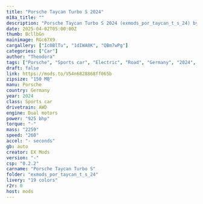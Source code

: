 ```yaml
---
title: "Porsche Taycan Turbo S 2024"
m18a_title: ""
description: "Porsche Taycan Turbo S 2024 (exmods_por_taycan_t_s_24) by EX Mods"
date: 2025-04-02T05:00:00Z
thumb: BcllbGn
mainimage: RGc67X9
cargallery: ["Ic0BlTu", "1dIWA8K", "QBm7wPg"]
categories: ["Car"]
author: "Theodora"
tags: ["Porsche", "Sports car", "Electric", "Road", "Germany", "2024", "EX Mods"]
draft: false
link: https://mods.to/V54n6828868ff065b
zipsize: "150 MB"
manu: Porsche
country: Germany
year: 2024
class: Sports car
drivetrain: AWD
engine: Dual motors
power: "925 bhp"
torque: "-"
mass: "2259"
speed: "260"
accel: "- seconds"
gb: auto
creator: EX Mods
version: "-"
csp: "0.2.2"
carname: "Porsche Taycan Turbo S"
folder: "exmods_por_taycan_t_s_24"
livery: "19 colors"
r2r: 0
host: mods
---
```

